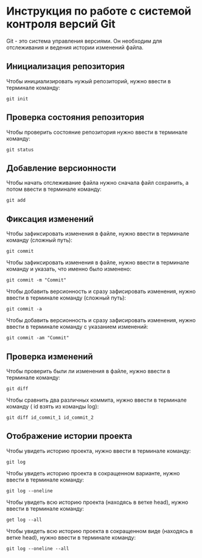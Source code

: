 # **Инструкция по работе с системой контроля версий Git** #

Git - это система управления версиями. Он необходим для отслеживания и ведения истории изменений файла.

## Инициализация репозитория ##

Чтобы инициализировать нужый репозиторий, нужно ввести в терминале команду:

    git init

## Проверка состояния репозитория ##

Чтобы проверить состояние репозитория нужно ввести в терминале команду:

    git status

## Добавление версионности ##

Чтобы начать отслеживание файла нужно сначала файл сохранить, а потом ввести в терминале команду:

    git add

## Фиксация изменений ##

Чтобы зафиксировать изменения в файле, нужно ввести в терминале команду (сложный путь):

    git commit

Чтобы зафиксировать изменения в файле, нужно ввести в терминале команду и указать, что именно было изменено:

    git commit -m "Commit"

Чтобы добавить версионность и сразу зафисировать изменения, нужно ввести в терминале команду (сложный путь):

    git commit -a
Чтобы добавить версионность и сразу зафисировать изменения, нужно ввести в терминале команду с указанием изменений:

    git commit -am "Commit"

## Проверка изменений ##

Чтобы проверить были ли изменения в файле, нужно ввести в терминале команду:

    git diff

Чтобы сравнить два различных коммита, нужно ввести в терминале команду ( id взять из команды log):

    git diff id_commit_1 id_commit_2

## Отображение истории проекта ##

Чтобы увидеть историю проекта, нужно ввести в терминале команду:

    git log

Чтобы увидеть историю проекта в сокращенном варианте, нужно ввести в терминале команду:

    git log --oneline

Чтобы увидеть всю историю проекта (находясь в ветке head), нужно ввести в терминале команду:

    get log --all

Чтобы увидеть всю историю проекта в сокращенном виде (находясь в ветке head), нужно ввести в терминале команду:

    git log --oneline --all
